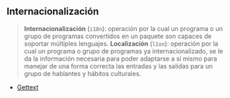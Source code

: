 ## Internacionalización

> **Internacionalización** (`i18n`): operación por la cual un programa o un grupo de programas convertidos en un paquete son capaces de soportar múltiples lenguajes.
> **Localización** (`l1on`): operación por la cual un programa o grupo de programas ya internacionalizado, se le da la información necesaria para poder adaptarse a sí mismo para manejar de una forma correcta las entradas y las salidas para un grupo de hablantes y hábitos culturales.

- [Gettext](https://github.com/mondeja/fullstack/tree/master/backend/src/014-internacionalizacion/gettext)